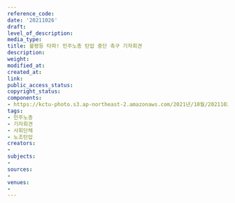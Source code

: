 ```yaml
---
reference_code: 
date: '20211026'
draft: 
level_of_description: 
media_type: 
title: 불평등 타파! 민주노총 탄압 중단 촉구 기자회견
description: 
weight: 
modified_at: 
created_at: 
link: 
public_access_status: 
copyright_status: 
components:
- https://kctu-photo.s3.ap-northeast-2.amazonaws.com/2021년/10월/20211026-불평등+타파!+민주노총+탄압+중단+촉구+기자회견_민주노총_기자회견_사회단체_노조탄압/_1D20098.jpg
tags:
- 민주노총
- 기자회견
- 사회단체
- 노조탄압
creators:
- 
subjects:
- 
sources:
- 
venues:
- 
---
```

